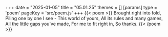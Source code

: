 +++
date = "2025-01-05"
title = "05.01.25"
themes = []
[params]
  type = 'poem'
  pageKey = 'src/poem.js'
+++
{{< poem >}}
Brought right into fold,
Piling one by one I see -
This world of yours,
All its rules and many games,
All the little gaps you've made,
For me to fit right in,
So thanks.
{{< /poem >}}